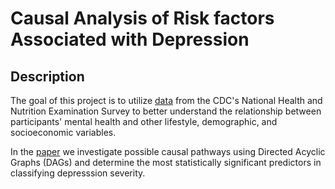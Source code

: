 # Causal Analysis of Risk factors Associated with Depression

## Description

The goal of this project is to utilize [data](https://wwwn.cdc.gov/nchs/nhanes/continuousnhanes/default.aspx?BeginYear=2017) from the CDC's National Health and Nutrition Examination Survey to better understand the relationship between participants' mental health and other lifestyle, demographic, and socioeconomic variables. 

In the [paper](https://github.com/18barbers2/causal-analysis-depression-nhanes/blob/main/CSINFO_Project.pdf) we investigate possible causal pathways using Directed Acyclic Graphs (DAGs) and determine the most statistically significant predictors in classifying depresssion severity.
